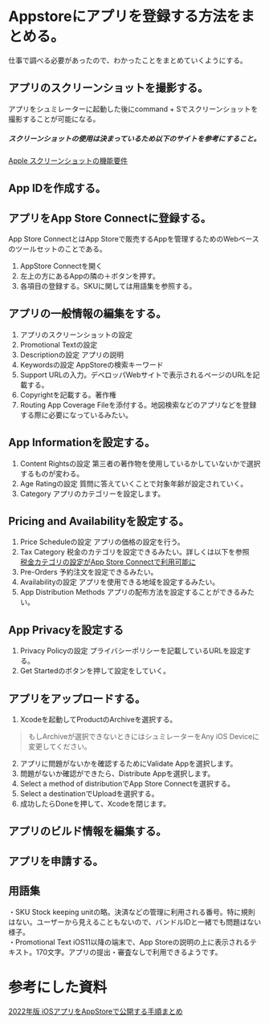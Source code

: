 # Appstoreにアプリを登録する方法をまとめる。
仕事で調べる必要があったので、わかったことをまとめていくようにする。

## アプリのスクリーンショットを撮影する。
アプリをシュミレーターに起動した後にcommand + Sでスクリーンショットを撮影することが可能になる。<br>

##### スクリーンショットの使用は決まっているため以下のサイトを参考にすること。
[Apple スクリーンショットの機能要件](https://help.apple.com/app-store-connect/?lang=ja-jp#/devd274dd925)

## App IDを作成する。

## アプリをApp Store Connectに登録する。
App Store ConnectとはApp Storeで販売するAppを管理するためのWebベースのツールセットのことである。<br>

1. AppStore Connectを開く
2. 左上の方にあるAppの隣の＋ボタンを押す。
3. 各項目の登録する。SKUに関しては用語集を参照する。

## アプリの一般情報の編集をする。
1. アプリのスクリーンショットの設定
2. Promotional Textの設定
3. Descriptionの設定 アプリの説明
4. Keywordsの設定 AppStoreの検索キーワード
5. Support URLの入力。デベロッパWebサイトで表示されるページのURLを記載する。
6. Copyrightを記載する。著作権
7. Routing App Coverage Fileを添付する。地図検索などのアプリなどを登録する際に必要になっているみたい。


## App Informationを設定する。
1. Content Rightsの設定 第三者の著作物を使用しているかしていないかで選択するものが変わる。
2. Age Ratingの設定 質問に答えていくことで対象年齢が設定されていく。
3. Category アプリのカテゴリーを設定します。

## Pricing and Availabilityを設定する。
1. Price Scheduleの設定 アプリの価格の設定を行う。
2. Tax Category 税金のカテゴリを設定できるみたい。詳しくは以下を参照<br>
[税金カテゴリの設定がApp Store Connectで利用可能に](https://developer.apple.com/jp/news/?id=2bbbudbw)
3. Pre-Orders 予約注文を設定できるみたい。
4. Availabilityの設定 アプリを使用できる地域を設定するみたい。
5. App Distribution Methods アプリの配布方法を設定することができるみたい。

## App Privacyを設定する
1. Privacy Policyの設定 プライバシーポリシーを記載しているURLを設定する。
2. Get Startedのボタンを押して設定をしていく。

## アプリをアップロードする。
1. Xcodeを起動してProductのArchiveを選択する。
> もしArchiveが選択できないときにはシュミレーターをAny iOS Deviceに変更してください。
2. アプリに問題がないかを確認するためにValidate Appを選択します。
3. 問題がないか確認ができたら、Distribute Appを選択します。
4. Select a method of distributionでApp Store Connectを選択する。
5. Select a destinationでUploadを選択する。
6. 成功したらDoneを押して、Xcodeを閉じます。
## アプリのビルド情報を編集する。

## アプリを申請する。

## 用語集
・SKU Stock keeping unitの略。決済などの管理に利用される番号。特に規則はない。ユーザーから見えることもないので、バンドルIDと一緒でも問題はない様子。<br>
・Promotional Text iOS11以降の端末で、App Storeの説明の上に表示されるテキスト。170文字。アプリの提出・審査なしで利用できるようです。<br>

# 参考にした資料
[2022年版 iOSアプリをAppStoreで公開する手順まとめ](https://zenn.dev/moutend/articles/feebf0120dce6e6426fa)